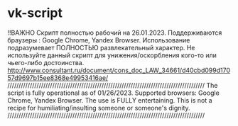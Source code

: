 # vk-script
!!ВАЖНО
Скрипт полностью рабочий на 26.01.2023. Поддерживаются браузеры : Google Chrome, Yandex Browser. Использование подразумевает ПОЛНОСТЬЮ развлекательный характер. Не используйте данный скрипт для унижения/оскорбления кого-то или чьего-либо достоинства.
http://www.consultant.ru/document/cons_doc_LAW_34661/d40cbd099d17057d9697b15ee8368e49953416ae/
////////////////////////////////////////////////////////////////////////////////////////
The script is fully operational as of 01/26/2023. Supported browsers: Google Chrome, Yandex Browser. The use is FULLY entertaining. This is not a recipe for humiliating/insulting someone or someone's dignity.
////////////////////////////////////////////////////////////////////////////////////////
